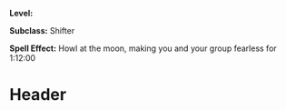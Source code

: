 <!-- TITLE: Spell: Howl At The Moon -->
<!-- SUBTITLE:  -->

**Level:** 

**Subclass:** Shifter

**Spell Effect:** Howl at the moon, making you and your group fearless for 1:12:00

# Header